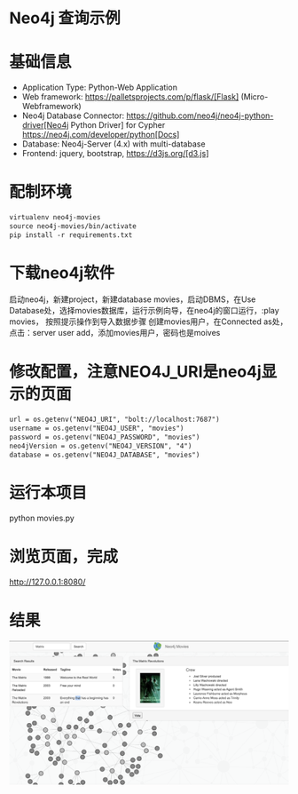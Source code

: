 # Neo4j 查询示例


# 基础信息
* Application Type:         Python-Web Application
* Web framework:            https://palletsprojects.com/p/flask/[Flask] (Micro-Webframework)
* Neo4j Database Connector: https://github.com/neo4j/neo4j-python-driver[Neo4j Python Driver] for Cypher https://neo4j.com/developer/python[Docs]
* Database:                 Neo4j-Server (4.x) with multi-database
* Frontend:                 jquery, bootstrap, https://d3js.org/[d3.js]

# 配制环境
```angular2html
virtualenv neo4j-movies
source neo4j-movies/bin/activate
pip install -r requirements.txt
```



# 下载neo4j软件
启动neo4j，新建project，新建database movies，启动DBMS，在Use Database处，选择movies数据库，运行示例向导，在neo4j的窗口运行，:play movies， 按照提示操作到导入数据步骤
创建movies用户，在Connected as处，点击：server user add，添加movies用户，密码也是moives

# 修改配置，注意NEO4J_URI是neo4j显示的页面
```angular2html
url = os.getenv("NEO4J_URI", "bolt://localhost:7687")
username = os.getenv("NEO4J_USER", "movies")
password = os.getenv("NEO4J_PASSWORD", "movies")
neo4jVersion = os.getenv("NEO4J_VERSION", "4")
database = os.getenv("NEO4J_DATABASE", "movies")
```
# 运行本项目
python movies.py


# 浏览页面，完成
http://127.0.0.1:8080/

# 结果
![screenshot1.png](screenshot1.png)


